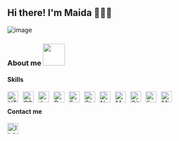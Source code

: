 <h2> Hi there! I'm Maida 👩🏼‍💻</h2> 

![image](https://user-images.githubusercontent.com/88347050/172056895-75352f7b-258c-452f-bc2c-4ea9ac5e2c6e.png)

### About me <img src="https://media.giphy.com/media/VgCDAzcKvsR6OM0uWg/giphy.gif" width="50">
#### Skills
[<img align="left" alt="HTML5" title="HTML5" width="25px" src="https://cdn.jsdelivr.net/gh/devicons/devicon/icons/html5/html5-original.svg" style="padding-right:7px;" />](https://developer.mozilla.org/en-US/docs/Glossary/HTML5)
[<img align="left" alt="CSS3" title="CSS" width="25px" src="https://cdn.jsdelivr.net/gh/devicons/devicon/icons/css3/css3-original.svg" style="padding-right:7px;" />](https://developer.mozilla.org/en-US/docs/Web/CSS)
[<img align="left" alt="JavaScript" title="JavaScript" width="25px" src="https://cdn.jsdelivr.net/gh/devicons/devicon/icons/javascript/javascript-original.svg" style="padding-right:7px;" />](https://developer.mozilla.org/en-US/docs/Web/JavaScript)
[<img align="left" alt="React" title="React" width="25px" src="https://cdn.jsdelivr.net/gh/devicons/devicon/icons/react/react-original.svg" style="padding-right:7px;" />](https://reactjs.org/)
[<img align="left" alt="Framer Motion" title="Framer Motion" width="25px" src="https://user-images.githubusercontent.com/88347050/232812218-454b2e9f-c012-4add-8db9-8451f1cbce66.png" style="padding-right:7px;" />](https://www.framer.com/motion/)
[<img align="left" alt="Styled Components" title="Styled Components" width="25px" src="https://user-images.githubusercontent.com/88347050/232812398-2562b7fc-0b11-4095-bbc8-0a9ecbcc01c9.png" style="padding-right:7px;" />](https://styled-components.com/)
[<img align="left" alt="Node.js" title="NodeJS" width="25px" src="https://cdn.jsdelivr.net/gh/devicons/devicon/icons/nodejs/nodejs-original.svg" style="padding-right:7px;" />](https://nodejs.org/en/)
[<img align="left" alt="MySQL" title="MySQL" width="25px" src="https://cdn.jsdelivr.net/gh/devicons/devicon/icons/mysql/mysql-original.svg" style="padding-right:7px;" />](https://dev.mysql.com/)
[<img align="left" alt="Git" title="Git" width="25px" src="https://cdn.jsdelivr.net/gh/devicons/devicon/icons/git/git-original.svg" style="padding-right:7px;" />](https://git-scm.com/)
[<img align="left" alt="figma" title="Figma" width="25px" src="https://user-images.githubusercontent.com/88347050/172058025-8fa97984-7b98-4e63-9320-70c4d8986241.png" style="padding-right:7px;" />](https://figma.com/)
[<img align="left" alt="Microsoft Azure" title="Microsoft Azure" width="25px" src="https://user-images.githubusercontent.com/88347050/172098142-74af6a50-42c2-4648-9e2a-5e537c35bca2.png" />](https://azure.microsoft.com/en-us/)
<br>



#### Contact me
[<img align="left" alt="linkedin" title="LinkedIn" width="25px" src="https://icongr.am/fontawesome/linkedin.svg?size=128&color=70c8ff" />](https://www.linkedin.com/in/maida-guzman/)
